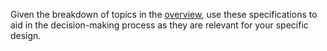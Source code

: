 Given the breakdown of topics in the [overview](/patterns/button-alignment?tab=overview), use these specifications to aid in the decision-making process as they are relevant for your specific design.